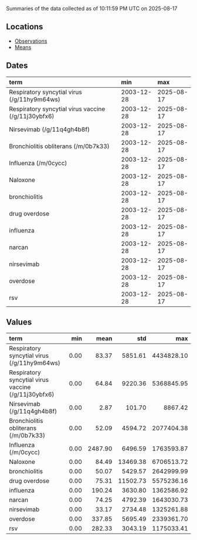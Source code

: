 Summaries of the data collected as of 10:11:59 PM UTC on 2025-08-17

## Locations

* [Observations](https://github.com/DISSC-yale/gtrends_collection/blob/main/summaries/observations.csv)
* [Means](https://github.com/DISSC-yale/gtrends_collection/blob/main/summaries/means.csv)

## Dates

| term                                                | min        | max        |
|:----------------------------------------------------|:-----------|:-----------|
| Respiratory syncytial virus (/g/11hy9m64ws)         | 2003-12-28 | 2025-08-17 |
| Respiratory syncytial virus vaccine (/g/11j30ybfx6) | 2003-12-28 | 2025-08-17 |
| Nirsevimab (/g/11q4gh4b8f)                          | 2003-12-28 | 2025-08-17 |
| Bronchiolitis obliterans (/m/0b7k33)                | 2003-12-28 | 2025-08-17 |
| Influenza (/m/0cycc)                                | 2003-12-28 | 2025-08-17 |
| Naloxone                                            | 2003-12-28 | 2025-08-17 |
| bronchiolitis                                       | 2003-12-28 | 2025-08-17 |
| drug overdose                                       | 2003-12-28 | 2025-08-17 |
| influenza                                           | 2003-12-28 | 2025-08-17 |
| narcan                                              | 2003-12-28 | 2025-08-17 |
| nirsevimab                                          | 2003-12-28 | 2025-08-17 |
| overdose                                            | 2003-12-28 | 2025-08-17 |
| rsv                                                 | 2003-12-28 | 2025-08-17 |

## Values

| term                                                |   min |    mean |      std |        max |
|:----------------------------------------------------|------:|--------:|---------:|-----------:|
| Respiratory syncytial virus (/g/11hy9m64ws)         |  0.00 |   83.37 |  5851.61 | 4434828.10 |
| Respiratory syncytial virus vaccine (/g/11j30ybfx6) |  0.00 |   64.84 |  9220.36 | 5368845.95 |
| Nirsevimab (/g/11q4gh4b8f)                          |  0.00 |    2.87 |   101.70 |    8867.42 |
| Bronchiolitis obliterans (/m/0b7k33)                |  0.00 |   52.09 |  4594.72 | 2077404.38 |
| Influenza (/m/0cycc)                                |  0.00 | 2487.90 |  6496.59 | 1763593.87 |
| Naloxone                                            |  0.00 |   84.49 | 13469.38 | 6706513.72 |
| bronchiolitis                                       |  0.00 |   50.07 |  5429.57 | 2642999.99 |
| drug overdose                                       |  0.00 |   75.31 | 11502.73 | 5575236.16 |
| influenza                                           |  0.00 |  190.24 |  3630.80 | 1362586.92 |
| narcan                                              |  0.00 |   74.25 |  4792.39 | 1643030.73 |
| nirsevimab                                          |  0.00 |   33.17 |  2734.48 | 1325261.88 |
| overdose                                            |  0.00 |  337.85 |  5695.49 | 2339361.70 |
| rsv                                                 |  0.00 |  282.33 |  3043.19 | 1175033.41 |
